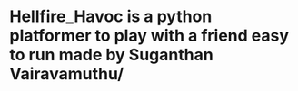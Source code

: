 # Hellfire_Havoc is a python platformer to play with a friend easy to run  made by Suganthan Vairavamuthu/